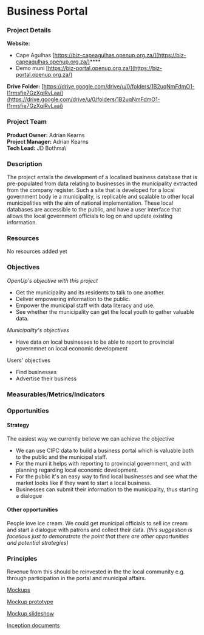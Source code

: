 # Business Portal

### Project Details

**Website:**&#x20;

* Cape Agulhas [https://biz-capeagulhas.openup.org.za/](https://biz-capeagulhas.openup.org.za/)****
* Demo muni [https://biz-portal.openup.org.za/](https://biz-portal.openup.org.za/)

**Drive Folder:** [https://drive.google.com/drive/u/0/folders/1B2uqNmFdmO1-I1rmsfie7GzXgiRvLaai](https://drive.google.com/drive/u/0/folders/1B2uqNmFdmO1-I1rmsfie7GzXgiRvLaai)

### Project Team

**Product Owner:** Adrian Kearns\
**Project Manager:** Adrian Kearns\
**Tech Lead:** JD Bothma\


### Description

The project entails the development of a localised business database that is pre-populated from data relating to businesses in the municipality extracted from the company register. Such a site that is developed for a local government body ie a municipality, is replicable and scalable to other local municipalities with the aim of national implementation. These local databases are accessible to the public, and have a user interface that allows the local government officials to log on and update existing information.

### Resources

No resources added yet

### Objectives

_OpenUp's objective with this project_

* Get the municipality and its residents to talk to one another.
* Deliver empowering information to the public.
* Empower the municipal staff with data literacy and use.
* See whether the municipality can get the local youth to gather valuable data.

_Municipality's objectives_

* Have data on local businesses to be able to report to provincial governmnet on local economic development

Users' objectives

* Find businesses
* Advertise their business

### Measurables/Metrics/Indicators

### Opportunities

#### Strategy

The easiest way we currently believe we can achieve the objective

* We can use CIPC data to build a business portal which is valuable both to the public and the municipal staff.
* For the muni it helps with reporting to provincial government, and with planning regarding local economic development.
* For the public it's an easy way to find local businesses and see what the market looks like if they want to start a local business.
* Businesses can submit their information to the municipality, thus starting a dialogue

#### Other opportunities

People love ice cream. We could get municipal officials to sell ice cream and start a dialogue with patrons and collect their data. _(this suggestion is facetious just to demonstrate the point that there are other opportunities and potential strategies)_

### Principles

Revenue from this should be reinvested in the the local community e.g. through participation in the portal and municipal affairs.

[Mockups](https://www.figma.com/file/vdOtyeFK6WD6XcimWiXqHZ/CAM-Business-Directory?node-id=2958%3A479)

[Mockup prototype](https://www.figma.com/proto/vdOtyeFK6WD6XcimWiXqHZ/CAM-Business-Directory?node-id=2958%3A479\&scaling=scale-down\&redirected=1)

[Mockup slideshow](https://docs.google.com/presentation/d/1M-r2iX8ob7mTJHbZ4jKPBnSyhpxUa1vmyn2GuLsCJf0/edit#slide=id.g3d26f9590f\_0\_49)

[Inception documents](https://drive.google.com/drive/folders/1SnnF5Q-56RsDBgNHoOdWVdV67JRU12wm)
